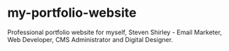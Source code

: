 # my-portfolio-website
Professional portfolio website for myself, Steven Shirley - Email Marketer, Web Developer, CMS Administrator and Digital Designer.
